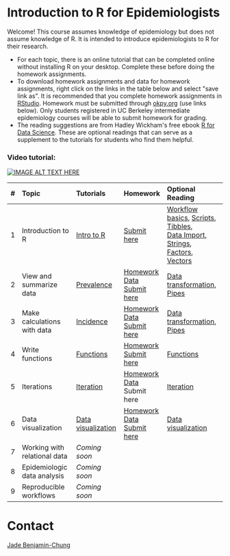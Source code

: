 # Introduction to R for Epidemiologists

Welcome! This course assumes knowledge of epidemiology but does not assume knowledge of R. It is intended to introduce epidemiologists to R for their research. 

- For each topic, there is an online tutorial that can be completed online without installing R on your desktop. Complete these before doing the homework assignments. 
- To download homework assignments and data for homework assignments, right click on the links in the table below and select "save link as". It is recommended that you complete homework assignments in [RStudio](https://www.rstudio.com/products/rstudio/download/#download). Homework must be submitted through [okpy.org](https://okpy.org/) (use links below). Only students registered in UC Berkeley intermediate epidemiology courses will be able to submit homework for grading. 
- The reading suggestions are from Hadley Wickham's free ebook [R for Data Science](http://r4ds.had.co.nz/index.html). These are optional readings that can serve as a supplement to the tutorials for students who find them helpful. 

### Video tutorial:
[![IMAGE ALT TEXT HERE](https://img.youtube.com/vi/QD3pNsR4zq8/0.jpg)](https://www.youtube.com/watch?v=QD3pNsR4zq8) 


|# | Topic | Tutorials  | Homework  | Optional Reading
|--- | :--- | :---       | :---       | :---   
|1 | Introduction to R |[Intro to R](https://jadebc.shinyapps.io/intro-to-R/)  | [Submit here](https://okpy.org/cal/phw250f/fa18/hw_introduction_to_r/) | [Workflow basics](http://r4ds.had.co.nz/workflow-basics.html), [Scripts](http://r4ds.had.co.nz/workflow-scripts.html), [Tibbles](http://r4ds.had.co.nz/tibbles.html), <br /> [Data Import](http://r4ds.had.co.nz/data-import.html), [Strings](http://r4ds.had.co.nz/strings.html), [Factors](http://r4ds.had.co.nz/factors.html), [Vectors](http://r4ds.had.co.nz/vectors.html)
|2 | View and summarize data |[Prevalence](https://jadebc.shinyapps.io/prevalence/) |<a href="https://github.com/UCB-Epi-R/R-for-epi/blob/master/homework/hw_prev.R" download>Homework</a> <br /> <a href="https://github.com/UCB-Epi-R/R-for-epi/blob/master/homework/washb-data.zip" download>Data</a><br /> [Submit here](https://okpy.org/cal/phw250f/fa18/hw_prevalence/)| [Data transformation](http://r4ds.had.co.nz/transform.html), [Pipes](http://r4ds.had.co.nz/pipes.html)
|3 | Make calculations with data |[Incidence](https://jadebc.shinyapps.io/Incidence/) | <a href="https://github.com/UCB-Epi-R/R-for-epi/blob/master/homework/hw_inc.R" download>Homework</a> <br /> <a href="https://github.com/UCB-Epi-R/R-for-epi/blob/master/homework/hw_inc.RData" download>Data</a><br /> [Submit here](https://okpy.org/cal/phw250f/fa18/hw_incidence/)| [Data transformation](http://r4ds.had.co.nz/transform.html), [Pipes](http://r4ds.had.co.nz/pipes.html)
|4 | Write functions|[Functions](https://jadebc.shinyapps.io/Functions/) |<a href="https://github.com/UCB-Epi-R/R-for-epi/blob/master/homework/hw_functions.R" download>Homework</a><br /> [Submit here](https://okpy.org/cal/phw250f/fa18/hw_functions/)|  [Functions](http://r4ds.had.co.nz/functions.html)
|5 | Iterations |[Iteration](https://jadebc.shinyapps.io/Iteration/)  |<a href="https://github.com/UCB-Epi-R/R-for-epi/blob/master/homework/iteration.R" download>Homework</a> <br /> <a href="https://github.com/UCB-Epi-R/R-for-epi/blob/master/homework/hw_mod.RData" download>Data</a><br /> Submit here|  [Iteration](http://r4ds.had.co.nz/iteration.html)
|6 | Data visualization | [Data visualization](https://jadebc.shinyapps.io/datavis)|<a href="https://github.com/UCB-Epi-R/R-for-epi/blob/master/homework/hw_datavis.R" download>Homework</a> <br /> <a href="https://osf.io/sn38y/">Data</a><br /> [Submit here](https://okpy.org/cal/phw250f/fa18/hw_data_visualization/)| [Data visualization](http://r4ds.had.co.nz/data-visualisation.html)
|7 | Working with relational data |*Coming soon*||
|8 | Epidemiologic data analysis |*Coming soon*||
|9 | Reproducible workflows |*Coming soon*||




# Contact
[Jade Benjamin-Chung](mailto:jadebc@berkeley.edu)  

<!-- ![alt text](http://bbd.berkeley.edu/uploads/5/4/3/7/54378593/published/benjamin-chung-jade_1.jpeg?1507227294 "Jade") -->
